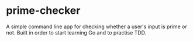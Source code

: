 # prime-checker
A simple command line app for checking whether a user's input is prime or not. Built in order to start learning Go and to practise TDD.
